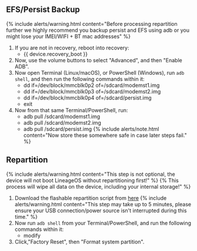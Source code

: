 ## EFS/Persist Backup

{% include alerts/warning.html content="Before processing repartition further we highly recommend you backup persist and EFS using adb or you might lose your IMEI/WIFI + BT mac addresses" %}
1. If you are not in recovery, reboot into recovery:
    * {{ device.recovery_boot }}
2. Now, use the volume buttons to select "Advanced", and then "Enable ADB".
3. Now open Terminal (Linux/macOS), or PowerShell (Windows), run `adb shell`, and then run the following commands within it:
    - dd if=/dev/block/mmcblk0p2 of=/sdcard/modemst1.img
    - dd if=/dev/block/mmcblk0p3 of=/sdcard/modemst2.img
    - dd if=/dev/block/mmcblk0p4 of=/sdcard/persist.img
    - exit
4. Now from that same Terminal/PowerShell, run:
    - adb pull /sdcard/modemst1.img
    - adb pull /sdcard/modemst2.img
    - adb pull /sdcard/persist.img
{% include alerts/note.html content="Now store these somewhere safe in case later steps fail." %}

## Repartition
{% include alerts/warning.html content="This step is not optional, the device will not boot LineageOS without repartitioning first!" %}
{% This process will wipe all data on the device, including your internal storage!" %}
1. Download the flashable repartition script from [here](https://get.xda-developers.com/dl/2/9/1/7/5/flo-deb_clamor_repartition.zip?key=NMadx0TkxkvAxZ6d-a9nUw&ts=1605907771)
{% include alerts/warning.html content="This step may take up to 5 minutes, please ensure your USB connection/power source isn't interrupted during this time." %}
2. Now run `adb shell` from your Terminal/PowerShell, and run the following commands within it:
    - modify
3. Click,"Factory Reset", then "Format system partition".
